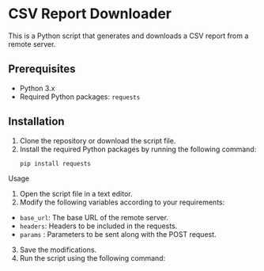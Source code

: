 # CSV Report Downloader

This is a Python script that generates and downloads a CSV report from a remote server.

## Prerequisites

- Python 3.x
- Required Python packages: `requests`

## Installation

1. Clone the repository or download the script file.
2. Install the required Python packages by running the following command:
   ```shell
   pip install requests
   ```

Usage

1. Open the script file in a text editor.
2. Modify the following variables according to your requirements:

- `base_url`: The base URL of the remote server.
- `headers`: Headers to be included in the requests.
- `params` : Parameters to be sent along with the POST request.

3. Save the modifications.
4. Run the script using the following command:
